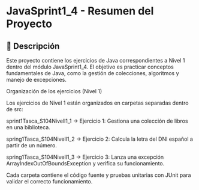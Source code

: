 
# JavaSprint1_4 - Resumen del Proyecto

## 📄 Descripción
Este proyecto contiene los ejercicios de Java correspondientes a Nivel 1 dentro del módulo JavaSprint1_4. El objetivo es practicar conceptos fundamentales de Java, como la gestión de colecciones, algoritmos y manejo de excepciones.

Organización de los ejercicios (Nivel 1)

Los ejercicios de Nivel 1 están organizados en carpetas separadas dentro de src:

sprint1Tasca_S104Nivell1_1 → Ejercicio 1: Gestiona una colección de libros en una biblioteca.

spring1Tasca_S104Nivell1_2 → Ejercicio 2: Calcula la letra del DNI español a partir de un número.

spring1Tasca_S104Nivell1_3 → Ejercicio 3: Lanza una excepción ArrayIndexOutOfBoundsException y verifica su funcionamiento.

Cada carpeta contiene el código fuente y pruebas unitarias con JUnit para validar el correcto funcionamiento.
